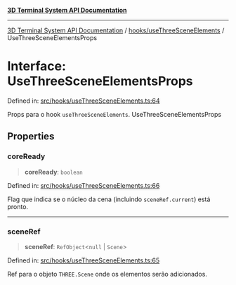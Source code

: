 [**3D Terminal System API Documentation**](../../../README.md)

***

[3D Terminal System API Documentation](../../../README.md) / [hooks/useThreeSceneElements](../README.md) / UseThreeSceneElementsProps

# Interface: UseThreeSceneElementsProps

Defined in: [src/hooks/useThreeSceneElements.ts:64](https://github.com/Dicommunitas/ThreeJS_Terminal_3D/blob/7fd8b10cda6dfa2ead7725805530e34c65402bbf/src/hooks/useThreeSceneElements.ts#L64)

Props para o hook `useThreeSceneElements`.
 UseThreeSceneElementsProps

## Properties

### coreReady

> **coreReady**: `boolean`

Defined in: [src/hooks/useThreeSceneElements.ts:66](https://github.com/Dicommunitas/ThreeJS_Terminal_3D/blob/7fd8b10cda6dfa2ead7725805530e34c65402bbf/src/hooks/useThreeSceneElements.ts#L66)

Flag que indica se o núcleo da cena (incluindo `sceneRef.current`) está pronto.

***

### sceneRef

> **sceneRef**: `RefObject`\<`null` \| `Scene`\>

Defined in: [src/hooks/useThreeSceneElements.ts:65](https://github.com/Dicommunitas/ThreeJS_Terminal_3D/blob/7fd8b10cda6dfa2ead7725805530e34c65402bbf/src/hooks/useThreeSceneElements.ts#L65)

Ref para o objeto `THREE.Scene` onde os elementos serão adicionados.
